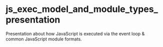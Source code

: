 # js_exec_model_and_module_types_presentation
Presentation about how JavaScript is executed via the event loop &amp; common JavaScript module formats.
